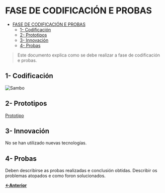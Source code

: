 # FASE DE CODIFICACIÓN E PROBAS

- [FASE DE CODIFICACIÓN E PROBAS](#fase-de-codificación-e-probas)
  - [1- Codificación](#1--codificación)
  - [2- Prototipos](#2--prototipos)
  - [3- Innovación](#3--innovación)
  - [4- Probas](#4--probas)

> Este documento explica como se debe realizar a fase de codificación e probas.

## 1- Codificación

![Sambo](../../sambo/)

## 2- Prototipos

[Prototipo](https://www.figma.com/design/33aaDwk6hJCFWibN3ECjLV/Sambo?node-id=0-1&t=9BBikmzGAufljyMd-1)
## 3- Innovación

No se han utilizado nuevas tecnologías.

## 4- Probas

Deben describirse as probas realizadas e conclusión obtidas. Describir os problemas atopados e como foron solucionados.

[**<-Anterior**](../../README.md)

